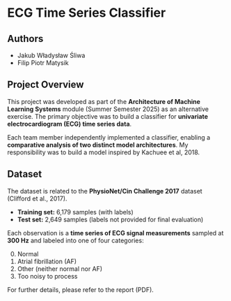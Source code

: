 # ECG Time Series Classifier

## Authors
- Jakub Władysław Śliwa
- Filip Piotr Matysik

## Project Overview
This project was developed as part of the **Architecture of Machine Learning Systems** module (Summer Semester 2025) as an alternative exercise. The primary objective was to build a classifier for **univariate electrocardiogram (ECG) time series data**.  

Each team member independently implemented a classifier, enabling a **comparative analysis of two distinct model architectures**. My responsibility was to build a model inspired by Kachuee et al, 2018.

## Dataset
The dataset is related to the **PhysioNet/Cin Challenge 2017** dataset (Clifford et al., 2017).  

- **Training set:** 6,179 samples (with labels)  
- **Test set:** 2,649 samples (labels not provided for final evaluation)  

Each observation is a **time series of ECG signal measurements** sampled at **300 Hz** and labeled into one of four categories:  

0. Normal  
1. Atrial fibrillation (AF)  
2. Other (neither normal nor AF)  
3. Too noisy to process  

For further details, please refer to the report (PDF).


